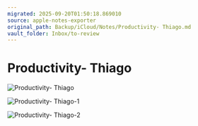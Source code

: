 ```yaml
---
migrated: 2025-09-20T01:50:18.869010
source: apple-notes-exporter
original_path: Backup/iCloud/Notes/Productivity- Thiago.md
vault_folder: Inbox/to-review
---
```

# Productivity- Thiago
![Productivity- Thiago](images/Productivity-%20Thiago.png)

![Productivity- Thiago-1](images/Productivity-%20Thiago-1.png)

![Productivity- Thiago-2](images/Productivity-%20Thiago-2.png)

